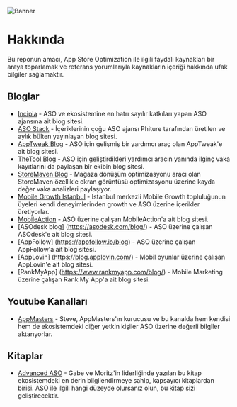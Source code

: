 ![Banner](banner.png)

# Hakkında
Bu reponun amacı, App Store Optimization ile ilgili faydalı kaynakları bir araya toparlamak ve referans yorumlarıyla kaynakların içeriği hakkında ufak bilgiler sağlamaktır.


## Bloglar
- [Incipia](https://incipia.co/posts/) - ASO ve ekosistemine en hatrı sayılır katkıları yapan ASO ajansına ait blog sitesi.
- [ASO Stack](https://asostack.com/) - İçeriklerinin çoğu ASO ajansı Phiture tarafından üretilen ve aylık bülten yayınlayan blog sitesi.
- [AppTweak Blog](https://www.apptweak.com/aso-blog) - ASO için gelişmiş bir yardımcı araç olan AppTweak'e ait blog sitesi.
- [TheTool Blog](https://thetool.io/blog) - ASO için geliştirdikleri yardımcı aracın yanında ilginç vaka kayıtlarını da paylaşan bir ekibin blog sitesi.
- [StoreMaven Blog](https://www.storemaven.com/aso-blog/) - Mağaza dönüşüm optimizasyonu aracı olan StoreMaven özellikle ekran görüntüsü optimizasyonu üzerine kayda değer vaka analizleri paylaşıyor.
- [Mobile Growth Istanbul](https://medium.com/mobile-growth-istanbul) - Istanbul merkezli Mobile Growth topluluğunun üyeleri kendi deneyimlerinden growth ve ASO üzerine içerikler üretiyorlar.
- [MobileAction](https://www.mobileaction.co/blog/) - ASO üzerine çalışan MobileAction'a ait blog sitesi.
- [ASOdesk blog] (https://asodesk.com/blog/) - ASO üzerine çalışan ASOdesk'e ait blog sitesi.
- [AppFollow] (https://appfollow.io/blog) - ASO üzerine çalışan AppFollow'a ait blog sitesi.
- [AppLovin] (https://blog.applovin.com/) - Mobil oyunlar üzerine çalışan AppLovin'e ait blog sitesi.
- [RankMyApp] (https://www.rankmyapp.com/blog/) - Mobile Marketing üzerine çalışan Rank My App'a ait blog sitesi.


## Youtube Kanalları
- [AppMasters](https://www.youtube.com/user/steviepyoung) - Steve, AppMasters'ın kurucusu ve bu kanalda hem kendisi hem de ekosistemdeki diğer yetkin kişiler ASO üzerine değerli bilgiler aktarıyorlar.

## Kitaplar
- [Advanced ASO](https://asoebook.com/) - Gabe ve Moritz'in liderliğinde yazılan bu kitap ekosistemdeki en derin bilgilendirmeye sahip, kapsayıcı kitaplardan birisi. ASO ile ilgili hangi düzeyde olursanız olun, bu kitap sizi geliştirecektir.



